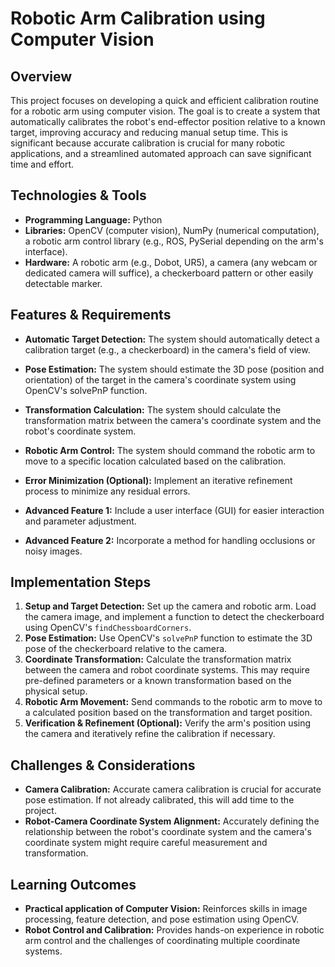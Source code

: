 # Robotic Arm Calibration using Computer Vision

## Overview

This project focuses on developing a quick and efficient calibration routine for a robotic arm using computer vision.  The goal is to create a system that automatically calibrates the robot's end-effector position relative to a known target, improving accuracy and reducing manual setup time.  This is significant because accurate calibration is crucial for many robotic applications, and a streamlined automated approach can save significant time and effort.

## Technologies & Tools

- **Programming Language:** Python
- **Libraries:** OpenCV (computer vision), NumPy (numerical computation), a robotic arm control library (e.g., ROS, PySerial depending on the arm's interface).
- **Hardware:** A robotic arm (e.g., Dobot, UR5), a camera (any webcam or dedicated camera will suffice), a checkerboard pattern or other easily detectable marker.


## Features & Requirements

- **Automatic Target Detection:**  The system should automatically detect a calibration target (e.g., a checkerboard) in the camera's field of view.
- **Pose Estimation:** The system should estimate the 3D pose (position and orientation) of the target in the camera's coordinate system using OpenCV's solvePnP function.
- **Transformation Calculation:** The system should calculate the transformation matrix between the camera's coordinate system and the robot's coordinate system.
- **Robotic Arm Control:** The system should command the robotic arm to move to a specific location calculated based on the calibration.
- **Error Minimization (Optional):** Implement an iterative refinement process to minimize any residual errors.

- **Advanced Feature 1:**  Include a user interface (GUI) for easier interaction and parameter adjustment.
- **Advanced Feature 2:**  Incorporate a method for handling occlusions or noisy images.


## Implementation Steps

1. **Setup and Target Detection:** Set up the camera and robotic arm.  Load the camera image, and implement a function to detect the checkerboard using OpenCV's `findChessboardCorners`.
2. **Pose Estimation:** Use OpenCV's `solvePnP` function to estimate the 3D pose of the checkerboard relative to the camera.
3. **Coordinate Transformation:** Calculate the transformation matrix between the camera and robot coordinate systems.  This may require pre-defined parameters or a known transformation based on the physical setup.
4. **Robotic Arm Movement:** Send commands to the robotic arm to move to a calculated position based on the transformation and target position.
5. **Verification & Refinement (Optional):** Verify the arm's position using the camera and iteratively refine the calibration if necessary.


## Challenges & Considerations

- **Camera Calibration:** Accurate camera calibration is crucial for accurate pose estimation.  If not already calibrated, this will add time to the project.
- **Robot-Camera Coordinate System Alignment:** Accurately defining the relationship between the robot's coordinate system and the camera's coordinate system might require careful measurement and transformation.


## Learning Outcomes

- **Practical application of Computer Vision:** Reinforces skills in image processing, feature detection, and pose estimation using OpenCV.
- **Robot Control and Calibration:**  Provides hands-on experience in robotic arm control and the challenges of coordinating multiple coordinate systems.

